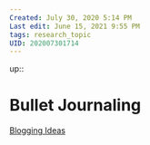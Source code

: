 ```yaml
---
Created: July 30, 2020 5:14 PM
Last edit: June 15, 2021 9:55 PM
tags: research_topic
UID: 202007301714
---
```

up::
# Bullet Journaling


[Blogging Ideas](Blogging%20Ideas%200edf9f52040a4c959005ad1bfaf59c25.csv)